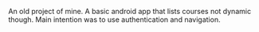 An old project of mine. A basic android app that lists courses not dynamic though. Main intention was to use authentication and navigation.
